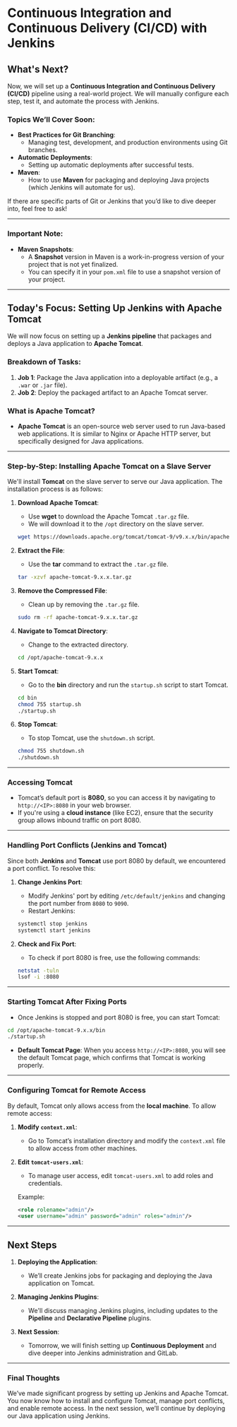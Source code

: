 # Continuous Integration and Continuous Delivery (CI/CD) with Jenkins

## What's Next?

Now, we will set up a **Continuous Integration and Continuous Delivery (CI/CD)** pipeline using a real-world project. We will manually configure each step, test it, and automate the process with Jenkins.

### Topics We’ll Cover Soon:
   - **Best Practices for Git Branching**:
     - Managing test, development, and production environments using Git branches.
   - **Automatic Deployments**:
     - Setting up automatic deployments after successful tests.
   - **Maven**:
     - How to use **Maven** for packaging and deploying Java projects (which Jenkins will automate for us).

If there are specific parts of Git or Jenkins that you’d like to dive deeper into, feel free to ask!

---

### Important Note:
- **Maven Snapshots**:
  - A **Snapshot** version in Maven is a work-in-progress version of your project that is not yet finalized.
  - You can specify it in your `pom.xml` file to use a snapshot version of your project.

---

## Today's Focus: **Setting Up Jenkins with Apache Tomcat**

We will now focus on setting up a **Jenkins pipeline** that packages and deploys a Java application to **Apache Tomcat**.

### Breakdown of Tasks:
1. **Job 1**: Package the Java application into a deployable artifact (e.g., a `.war` or `.jar` file).
2. **Job 2**: Deploy the packaged artifact to an Apache Tomcat server.

### What is Apache Tomcat?
- **Apache Tomcat** is an open-source web server used to run Java-based web applications. It is similar to Nginx or Apache HTTP server, but specifically designed for Java applications.

---

### Step-by-Step: Installing Apache Tomcat on a Slave Server

We'll install **Tomcat** on the slave server to serve our Java application. The installation process is as follows:

1. **Download Apache Tomcat**:
   - Use **wget** to download the Apache Tomcat `.tar.gz` file.
   - We will download it to the `/opt` directory on the slave server.
   
   ```bash
   wget https://downloads.apache.org/tomcat/tomcat-9/v9.x.x/bin/apache-tomcat-9.x.x.tar.gz
   ```

2. **Extract the File**:
   - Use the **tar** command to extract the `.tar.gz` file.
   
   ```bash
   tar -xzvf apache-tomcat-9.x.x.tar.gz
   ```

3. **Remove the Compressed File**:
   - Clean up by removing the `.tar.gz` file.
   
   ```bash
   sudo rm -rf apache-tomcat-9.x.x.tar.gz
   ```

4. **Navigate to Tomcat Directory**:
   - Change to the extracted directory.
   
   ```bash
   cd /opt/apache-tomcat-9.x.x
   ```

5. **Start Tomcat**:
   - Go to the **bin** directory and run the `startup.sh` script to start Tomcat.
   
   ```bash
   cd bin
   chmod 755 startup.sh
   ./startup.sh
   ```

6. **Stop Tomcat**:
   - To stop Tomcat, use the `shutdown.sh` script.
   
   ```bash
   chmod 755 shutdown.sh
   ./shutdown.sh
   ```

---

### Accessing Tomcat

- Tomcat’s default port is **8080**, so you can access it by navigating to `http://<IP>:8080` in your web browser.
- If you're using a **cloud instance** (like EC2), ensure that the security group allows inbound traffic on port 8080.

---

### Handling Port Conflicts (Jenkins and Tomcat)

Since both **Jenkins** and **Tomcat** use port 8080 by default, we encountered a port conflict. To resolve this:
1. **Change Jenkins Port**:
   - Modify Jenkins' port by editing `/etc/default/jenkins` and changing the port number from `8080` to `9090`.
   - Restart Jenkins:
   
   ```bash
   systemctl stop jenkins
   systemctl start jenkins
   ```

2. **Check and Fix Port**:
   - To check if port 8080 is free, use the following commands:
   
   ```bash
   netstat -tuln
   lsof -i :8080
   ```

---

### Starting Tomcat After Fixing Ports

- Once Jenkins is stopped and port 8080 is free, you can start Tomcat:
  
```bash
cd /opt/apache-tomcat-9.x.x/bin
./startup.sh
```

- **Default Tomcat Page**: When you access `http://<IP>:8080`, you will see the default Tomcat page, which confirms that Tomcat is working properly.

---

### Configuring Tomcat for Remote Access

By default, Tomcat only allows access from the **local machine**. To allow remote access:
1. **Modify `context.xml`**:
   - Go to Tomcat’s installation directory and modify the `context.xml` file to allow access from other machines.
   
2. **Edit `tomcat-users.xml`**:
   - To manage user access, edit `tomcat-users.xml` to add roles and credentials.
   
   Example:
   ```xml
   <role rolename="admin"/>
   <user username="admin" password="admin" roles="admin"/>
   ```

---

## Next Steps

1. **Deploying the Application**:
   - We’ll create Jenkins jobs for packaging and deploying the Java application on Tomcat.
   
2. **Managing Jenkins Plugins**:
   - We'll discuss managing Jenkins plugins, including updates to the **Pipeline** and **Declarative Pipeline** plugins.

3. **Next Session**:
   - Tomorrow, we will finish setting up **Continuous Deployment** and dive deeper into Jenkins administration and GitLab.

---

### Final Thoughts

We’ve made significant progress by setting up Jenkins and Apache Tomcat. You now know how to install and configure Tomcat, manage port conflicts, and enable remote access. In the next session, we’ll continue by deploying our Java application using Jenkins.


